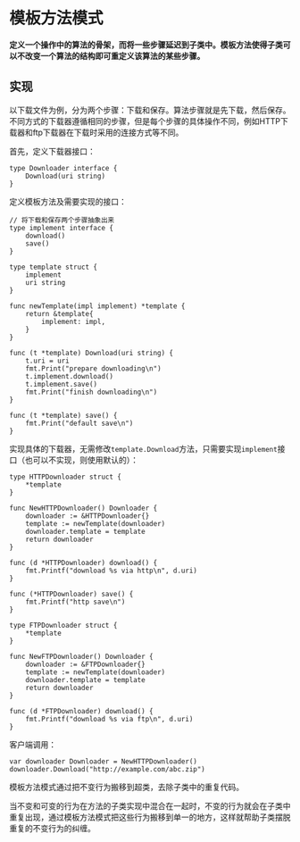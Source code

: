 # 模板方法模式

**定义一个操作中的算法的骨架，而将一些步骤延迟到子类中。模板方法使得子类可以不改变一个算法的结构即可重定义该算法的某些步骤。**

## 实现

以下载文件为例，分为两个步骤：下载和保存。算法步骤就是先下载，然后保存。不同方式的下载器遵循相同的步骤，但是每个步骤的具体操作不同，例如HTTP下载器和ftp下载器在下载时采用的连接方式等不同。

首先，定义下载器接口：

```text
type Downloader interface {
    Download(uri string)
}
```

定义模板方法及需要实现的接口：

```text
// 将下载和保存两个步骤抽象出来
type implement interface {
    download()
    save()
}

type template struct {
    implement
    uri string
}

func newTemplate(impl implement) *template {
    return &template{
        implement: impl,
    }
}

func (t *template) Download(uri string) {
    t.uri = uri
    fmt.Print("prepare downloading\n")
    t.implement.download()
    t.implement.save()
    fmt.Print("finish downloading\n")
}

func (t *template) save() {
    fmt.Print("default save\n")
}
```

实现具体的下载器，无需修改`template.Download`方法，只需要实现`implement`接口（也可以不实现，则使用默认的）：

```text
type HTTPDownloader struct {
    *template
}

func NewHTTPDownloader() Downloader {
    downloader := &HTTPDownloader{}
    template := newTemplate(downloader)
    downloader.template = template
    return downloader
}

func (d *HTTPDownloader) download() {
    fmt.Printf("download %s via http\n", d.uri)
}

func (*HTTPDownloader) save() {
    fmt.Printf("http save\n")
}

type FTPDownloader struct {
    *template
}

func NewFTPDownloader() Downloader {
    downloader := &FTPDownloader{}
    template := newTemplate(downloader)
    downloader.template = template
    return downloader
}

func (d *FTPDownloader) download() {
    fmt.Printf("download %s via ftp\n", d.uri)
}
```

客户端调用：

```text
var downloader Downloader = NewHTTPDownloader()
downloader.Download("http://example.com/abc.zip")
```

模板方法模式通过把不变行为搬移到超类，去除子类中的重复代码。

当不变和可变的行为在方法的子类实现中混合在一起时，不变的行为就会在子类中重复出现，通过模板方法模式把这些行为搬移到单一的地方，这样就帮助子类摆脱重复的不变行为的纠缠。

